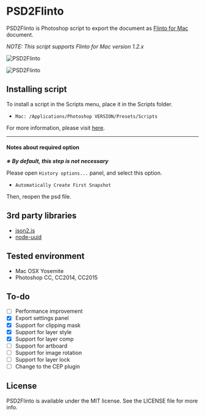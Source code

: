 # PSD2Flinto

PSD2Flinto is Photoshop script to export the document as [Flinto for Mac](https://www.flinto.com/mac) document.

_NOTE: This script supports Flinto for Mac version 1.2.x_

![PSD2Flinto](https://cloud.githubusercontent.com/assets/966109/12460324/8eb7ec52-bff6-11e5-872d-5d134d7806d4.png)

![PSD2Flinto](https://cloud.githubusercontent.com/assets/966109/12460340/9ae7aa8a-bff6-11e5-92aa-f07f590e1bcb.png)

## Installing script
To install a script in the Scripts menu, place it in the Scripts folder.
- `Mac: /Applications/Photoshop VERSION/Presets/Scripts`

For more information, please visit [here](http://www.adobe.com/devnet/photoshop/scripting.html).

---

#### Notes about required option
_**※ By default, this step is not necessary**_

Please open `History options...` panel, and select this option.

- `Automatically Create First Snapshot`

Then, reopen the psd file.

## 3rd party libraries
- [json2.js](https://github.com/douglascrockford/JSON-js)
- [node-uuid](https://github.com/broofa/node-uuid)

## Tested environment
- Mac OSX Yosemite
- Photoshop CC, CC2014, CC2015

## To-do
- [ ] Performance improvement
- [x] Export settings panel
- [x] Support for clipping mask
- [x] Support for layer style
- [x] Support for layer comp
- [ ] Support for artboard
- [ ] Support for image rotation
- [ ] Support for layer lock
- [ ] Change to the CEP plugin

## License
PSD2Flinto is available under the MIT license. See the LICENSE file for more info.

